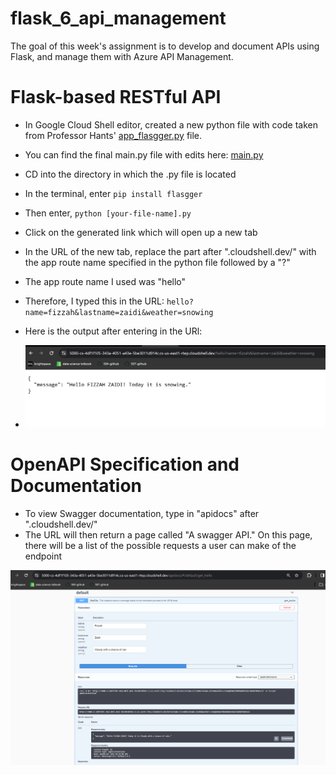 # flask_6_api_management

The goal of this week's assignment is to develop and document APIs using Flask, and manage them with Azure API Management.

# Flask-based RESTful API
- In Google Cloud Shell editor, created a new python file with code taken from Professor Hants' [app_flasgger.py](https://github.com/hantswilliams/HHA_504_2023/blob/main/WK6/code/flask/app_flasgger.py) file.
- You can find the final main.py file with edits here: [main.py](https://github.com/zf81/flask_6_api_management/blob/main/main.py)
- CD into the directory in which the .py file is located
- In the terminal, enter <code>pip install flasgger</code>
- Then enter, <code>python [your-file-name].py</code>

- Click on the generated link which will open up a new tab 
- In the URL of the new tab, replace the part after ".cloudshell.dev/" with the app route name specified in the python file followed by a "?"
- The app route name I used was "hello"
- Therefore, I typed this in the URL: <code>hello?name=fizzah&lastname=zaidi&weather=snowing</code>
- Here is the output after entering in the URl:
- <img width="500" alt="image" src="https://github.com/zf81/flask_6_api_management/blob/main/screenshots/flaskapp2.png?raw=true">

# OpenAPI Specification and Documentation

- To view Swagger documentation, type in "apidocs" after ".cloudshell.dev/"
- The URL will then return a page called "A swagger API." On this page, there will be a list of the possible requests a user can make of the endpoint

![swagger](https://github.com/zf81/flask_6_api_management/blob/main/screenshots/swagger.png)
